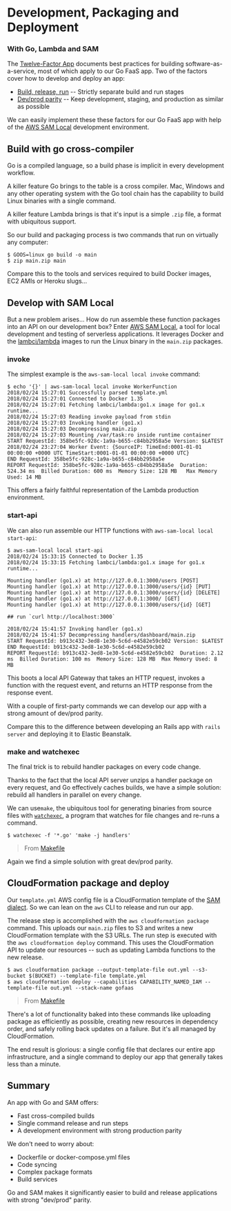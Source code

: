 # Development, Packaging and Deployment
### With Go, Lambda and SAM

The [Twelve-Factor App](https://12factor.net/) documents best practices for building software-as-a-service, most of which apply to our Go FaaS app. Two of the factors cover how to develop and deploy an app:

* [Build, release, run](https://12factor.net/build-release-run) -- Strictly separate build and run stages
* [Dev/prod parity](https://12factor.net/dev-prod-parity) -- Keep development, staging, and production as similar as possible

We can easily implement these these factors for our Go FaaS app with help of the [AWS SAM Local](https://github.com/awslabs/aws-sam-local) development environment.

## Build with go cross-compiler

Go is a compiled language, so a build phase is implicit in every development workflow.

A killer feature Go brings to the table is a cross compiler. Mac, Windows and any other operating system with the Go tool chain has the capability to build Linux binaries with a single command.

A killer feature Lambda brings is that it's input is a simple `.zip` file, a format with ubiquitous support.

So our build and packaging process is two commands that run on virtually any computer:

```console
$ GOOS=linux go build -o main
$ zip main.zip main
```

Compare this to the tools and services required to build Docker images, EC2 AMIs or Heroku slugs...

## Develop with SAM Local

But a new problem arises... How do run assemble these function packages into an API on our development box? Enter [AWS SAM Local](https://github.com/awslabs/aws-sam-local), a tool for local development and testing of serverless applications. It leverages Docker and the [lambci/lambda](https://hub.docker.com/r/lambci/lambda/) images to run the Linux binary in the `main.zip` packages.

### invoke

The simplest example is the `aws-sam-local local invoke` command:

```console
$ echo '{}' | aws-sam-local local invoke WorkerFunction
2018/02/24 15:27:01 Successfully parsed template.yml
2018/02/24 15:27:01 Connected to Docker 1.35
2018/02/24 15:27:01 Fetching lambci/lambda:go1.x image for go1.x runtime...
2018/02/24 15:27:03 Reading invoke payload from stdin
2018/02/24 15:27:03 Invoking handler (go1.x)
2018/02/24 15:27:03 Decompressing main.zip
2018/02/24 15:27:03 Mounting /var/task:ro inside runtime container
START RequestId: 358be5fc-928c-1a9a-b655-c84bb2958a5e Version: $LATEST
2018/02/24 23:27:04 Worker Event: {SourceIP: TimeEnd:0001-01-01 00:00:00 +0000 UTC TimeStart:0001-01-01 00:00:00 +0000 UTC}
END RequestId: 358be5fc-928c-1a9a-b655-c84bb2958a5e
REPORT RequestId: 358be5fc-928c-1a9a-b655-c84bb2958a5e  Duration: 524.34 ms  Billed Duration: 600 ms  Memory Size: 128 MB	Max Memory Used: 14 MB
```

This offers a fairly faithful representation of the Lambda production environment.

### start-api

We can also run assemble our HTTP functions with `aws-sam-local local start-api`:

```console
$ aws-sam-local local start-api
2018/02/24 15:33:15 Connected to Docker 1.35
2018/02/24 15:33:15 Fetching lambci/lambda:go1.x image for go1.x runtime...

Mounting handler (go1.x) at http://127.0.0.1:3000/users [POST]
Mounting handler (go1.x) at http://127.0.0.1:3000/users/{id} [PUT]
Mounting handler (go1.x) at http://127.0.0.1:3000/users/{id} [DELETE]
Mounting handler (go1.x) at http://127.0.0.1:3000/ [GET]
Mounting handler (go1.x) at http://127.0.0.1:3000/users/{id} [GET]

## run `curl http://localhost:3000`

2018/02/24 15:41:57 Invoking handler (go1.x)
2018/02/24 15:41:57 Decompressing handlers/dashboard/main.zip
START RequestId: b913c432-3ed8-1e30-5c6d-e4582e59cb02 Version: $LATEST
END RequestId: b913c432-3ed8-1e30-5c6d-e4582e59cb02
REPORT RequestId: b913c432-3ed8-1e30-5c6d-e4582e59cb02  Duration: 2.12 ms  Billed Duration: 100 ms  Memory Size: 128 MB  Max Memory Used: 8 MB
```

This boots a local API Gateway that takes an HTTP request, invokes a function with the request event, and returns an HTTP response from the response event.

With a couple of first-party commands we can develop our app with a strong amount of dev/prod parity.

Compare this to the difference between developing an Rails app with `rails server` and deploying it to Elastic Beanstalk.

### make and watchexec

The final trick is to rebuild handler packages on every code change.

Thanks to the fact that the local API server unzips a handler package on every request, and Go effectively caches builds, we have a simple solution: rebuild all handlers in parallel on every change.

We can use`make`, the ubiquitous tool for generating binaries from source files with [`watchexec`](https://github.com/mattgreen/watchexec), a program that watches for file changes and re-runs a command.

```console
$ watchexec -f '*.go' 'make -j handlers'
```
> From [Makefile](../Makefile)

Again we find a simple solution with great dev/prod parity.

## CloudFormation package and deploy

Our `template.yml` AWS config file is a CloudFormation template of the [SAM dialect](https://github.com/awslabs/serverless-application-model/blob/master/versions/2016-10-31.md). So we can lean on the `aws` CLI to release and run our app.

The release step is accomplished with the `aws cloudformation package` command. This uploads our `main.zip` files to S3 and writes a new CloudFormation template with the S3 URLs. The run step is executed with the `aws cloudformation deploy` command. This uses the CloudFormation API to update our resources -- such as updating Lambda functions to the new release.

```console
$ aws cloudformation package --output-template-file out.yml --s3-bucket $(BUCKET) --template-file template.yml
$ aws cloudformation deploy --capabilities CAPABILITY_NAMED_IAM --template-file out.yml --stack-name gofaas
```
> From [Makefile](../Makefile)

There's a lot of functionality baked into these commands like uploading package as efficiently as possible, creating new resources in dependency order, and safely rolling back updates on a failure. But it's all managed by CloudFormation.

The end result is glorious: a single config file that declares our entire app infrastructure, and a single command to deploy our app that generally takes less than a minute.

## Summary

An app with Go and SAM offers:

- Fast cross-compiled builds
- Single command release and run steps
- A development environment with strong production parity

We don't need to worry about:

- Dockerfile or docker-compose.yml files
- Code syncing
- Complex package formats
- Build services

Go and SAM makes it significantly easier to build and release applications with strong "dev/prod" parity.
